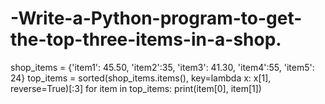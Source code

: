 # -Write-a-Python-program-to-get-the-top-three-items-in-a-shop.
shop_items = {'item1': 45.50, 'item2':35, 'item3': 41.30, 'item4':55, 'item5': 24}
top_items = sorted(shop_items.items(), key=lambda x: x[1], reverse=True)[:3]
for item in top_items:
print(item[0], item[1])
